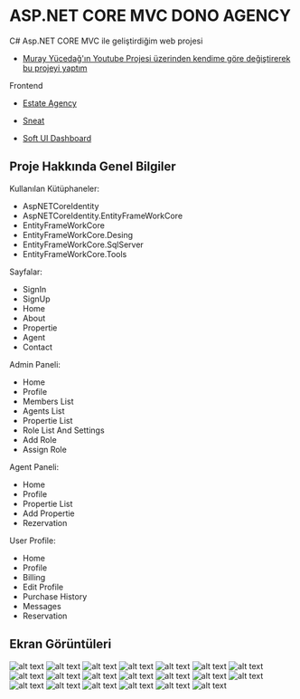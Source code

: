 
# ASP.NET CORE MVC DONO AGENCY

C# Asp.NET CORE MVC ile geliştirdiğim web projesi

 - [Muray Yücedağ'ın Youtube Projesi üzerinden kendime göre değiştirerek bu projeyi yaptım](https://www.youtube.com/@MurattYucedag)

Frontend
 - [Estate Agency](https://bootstrapmade.com/real-estate-agency-bootstrap-template/)

 - [Sneat](https://themeselection.com/item/sneat-free-bootstrap-html-admin-template/)

 - [Soft UI Dashboard](https://demos.creative-tim.com/soft-ui-dashboard/pages/dashboard.html?ref=readme-sud)

 
## Proje Hakkında Genel Bilgiler

Kullanılan Kütüphaneler:
 - AspNETCoreIdentity
 - AspNETCoreIdentity.EntityFrameWorkCore
 - EntityFrameWorkCore
 - EntityFrameWorkCore.Desing
 - EntityFrameWorkCore.SqlServer
 - EntityFrameWorkCore.Tools

Sayfalar:
 - SignIn 
 - SignUp
 - Home
 - About
 - Propertie
 - Agent
 - Contact

Admin Paneli:
 - Home
 - Profile
 - Members List
 - Agents List
 - Propertie List
 - Role List And Settings
 - Add Role
 - Assign Role

Agent Paneli:
 - Home
 - Profile
 - Propertie List
 - Add Propertie
 - Rezervation

User Profile:
 - Home
 - Profile
 - Billing
 - Edit Profile
 - Purchase History
 - Messages
 - Reservation

 ## Ekran Görüntüleri
![alt text](https://raw.githubusercontent.com/AhmetDono/Dono-Agency/main/ss/tables.png)
![alt text](https://raw.githubusercontent.com/AhmetDono/Dono-Agency/main/ss/db.png)
![alt text](https://raw.githubusercontent.com/AhmetDono/Dono-Agency/main/ss/kodlar.png)
![alt text](https://raw.githubusercontent.com/AhmetDono/Dono-Agency/main/ss/sign%20up.png)
![alt text](https://raw.githubusercontent.com/AhmetDono/Dono-Agency/main/ss/login.png)
![alt text](https://raw.githubusercontent.com/AhmetDono/Dono-Agency/main/ss/main.png)
![alt text](https://raw.githubusercontent.com/AhmetDono/Dono-Agency/main/ss/latest%20new.png)
![alt text](https://raw.githubusercontent.com/AhmetDono/Dono-Agency/main/ss/latest%20propertie.png)
![alt text](https://raw.githubusercontent.com/AhmetDono/Dono-Agency/main/ss/all%20propertie.png)
![alt text](https://raw.githubusercontent.com/AhmetDono/Dono-Agency/main/ss/iç%20propertie.png)
![alt text](https://raw.githubusercontent.com/AhmetDono/Dono-Agency/main/ss/all%20agents.png)
![alt text](https://raw.githubusercontent.com/AhmetDono/Dono-Agency/main/ss/About.png)
![alt text](https://raw.githubusercontent.com/AhmetDono/Dono-Agency/main/ss/user%20profile.png)
![alt text](https://raw.githubusercontent.com/AhmetDono/Dono-Agency/main/ss/update%20profile.png)
![alt text](https://raw.githubusercontent.com/AhmetDono/Dono-Agency/main/ss/propertie.png)
![alt text](https://raw.githubusercontent.com/AhmetDono/Dono-Agency/main/ss/Add%20propertie.png)
![alt text](https://raw.githubusercontent.com/AhmetDono/Dono-Agency/main/ss/agent%20list.png)
![alt text](https://raw.githubusercontent.com/AhmetDono/Dono-Agency/main/ss/roles.png)
![alt text](https://raw.githubusercontent.com/AhmetDono/Dono-Agency/main/ss/assign%20role%202.png)
![alt text](https://raw.githubusercontent.com/AhmetDono/Dono-Agency/main/ss/user%20role%20list.png)
